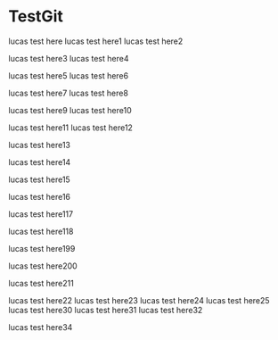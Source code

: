 # TestGit
lucas test here
lucas test here1
lucas test here2

lucas test here3
lucas test here4

lucas test here5
lucas test here6

lucas test here7
lucas test here8

lucas test here9
lucas test here10


lucas test here11
lucas test here12


lucas test here13

lucas test here14

lucas test here15

lucas test here16

lucas test here117

lucas test here118

lucas test here199

lucas test here200

lucas test here211


lucas test here22
lucas test here23
lucas test here24
lucas test here25
lucas test here30
lucas test here31
lucas test here32

lucas test here34

